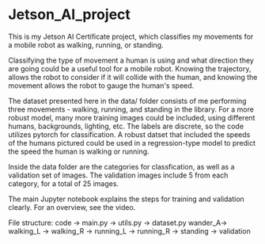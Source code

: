 # Jetson_AI_project
This is my Jetson AI Certificate project, which classifies my movements for a mobile robot as walking, running, or standing.

Classifying the type of movement a human is using and what direction they are going could be a useful tool for a mobile robot. Knowing the trajectory, allows the robot to consider if it will collide with the human, and knowing the movement allows the robot to gauge the human's speed.

The dataset presented here in the data/ folder consists of me performing three movements - walking, running, and standing in the library. For a more robust model, many more training images could be included, using different humans, backgrounds, lighting, etc. The labels are discrete, so the code utilizes pytorch for classification. A robust datset that included the speeds of the humans pictured could be used in a regression-type model to predict the speed the human is walking or running.

Inside the data folder are the categories for classfication, as well as a validation set of images. The validation images include 5 from each category, for a total of 25 images.

The main Jupyter notebook explains the steps for training and validation clearly. For an overview, see the video.

File structure:
code -> main.py
     -> utils.py
     -> dataset.py
wander_A-> walking_L
        -> walking_R
        -> running_L
        -> running_R
        -> standing
        -> validation

